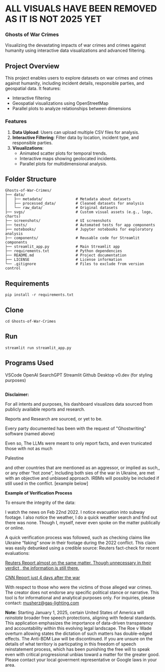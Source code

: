 # ALL VISUALS HAVE BEEN REMOVED AS IT IS NOT 2025 YET
### Ghosts of War Crimes
Visualizing the devastating impacts of war crimes and crimes against humanity using interactive data visualizations and advanced filtering.

## Project Overview
This project enables users to explore datasets on war crimes and crimes against humanity, including incident details, responsible parties, and geospatial data. It features:
- Interactive filtering
- Geospatial visualizations using OpenStreetMap
- Parallel plots to analyze relationships between dimensions

### Features
1. **Data Upload**: Users can upload multiple CSV files for analysis.
2. **Interactive Filtering**: Filter data by location, incident type, and responsible parties.
3. **Visualizations**:
   - Animated scatter plots for temporal trends.
   - Interactive maps showing geolocated incidents.
   - Parallel plots for multidimensional analysis.

## Folder Structure
```
Ghosts-of-War-Crimes/
├── data/
│   ├── metadata/               # Metadata about datasets
│   ├── processed_data/         # Cleaned datasets for analysis
│   └── raw_data/               # Original datasets
├── svgs/                       # Custom visual assets (e.g., logo, charts)
├── screenshots/                # UI screenshots
├── tests/                      # Automated tests for app components
├── notebooks/                  # Jupyter notebooks for exploratory analysis
├── components/                 # Reusable code for Streamlit components
├── streamlit_app.py            # Main Streamlit app
├── requirements.txt            # Python dependencies
├── README.md                   # Project documentation
├── LICENSE                     # License information
└── .gitignore                  # Files to exclude from version control

```
## Requirements

```
pip install -r requirements.txt
```
## Clone
```git clone https://github.com/musha1140/Ghosts-of-War-Crimes.git
cd Ghosts-of-War-Crimes
```
## Run
```
streamlit run streamlit_app.py
```
## Programs Used
VSCode
OpenAI SearchGPT
Streamlit
Github Desktop
v0.dev (for styling purposes)

##
   **Disclaimer:**
    <p>For all intents and purposes, his dashboard visualizes data sourced from publicly available reports and research. </p>
    <p>Reports and Research are sourced, or yet to be.</p>
    <p>Every party documented has been with the request of "Ghostwriting" software (named above)</p>
    <p>Even so, The LLMs were meant to only report facts, and even trunicated those with not as much</p>
  <p>Palestine</p> <!-- End of Vertical Self-Insert -->and other countries that are mentioned as an aggressor, or implied as such,, or any other "hot zone", Including both sies of the war in Ukraine, are met with an objective and unbiased approach. IRBMs will possibly be included if still used in the conflict. [example below]
  
  **Example of Verification Process**

To ensure the integrity of the data:

 <p> I watch the news on Feb 22nd 2022. I notice evacuation into subway footage. I also notice the weather, I do a quick weather search and find out there was none. Though I, myself, never even spoke on the matter publically or online. </p>
   A quick verification process was followed, such as checking claims like Ukraine “faking” snow in their footage during the 2022 conflict. This claim was easily debunked using a credible source: Reuters fact-check for recent evaluations:<p><a href="https://www.reuters.com/article/fact-check/image-of-polish-weather-map-engulfing-parts-of-ukraine-is-fake-idUSL1N34C1EB/">Reuters Report almost on the same matter. Though unnecessary  in their verdict , the information is still there.</a></p>
<p><a href="https://www.cnn.com/2022/02/26/politics/fake-ukraine-videos-fact-check/index.html">CNN Report just 4 days after the war</a></p>

  With respect to those who were the victims of those alleged war crimes.
  The creator does not endorse any specific political stance or narrative. This tool is for informational and analytical purposes only. 
 For inquiries, please contact: [musherz@gas-lighting.com](mailto:musherz@gas-lighting.com)


**Note:** Starting January 1, 2025, certain United States of America will *reinstate* broader free speech protections, aligning with federal standards. This application emphasizes the importance of data-driven transparency and accountability within this evolving legal landscape. The Roe v Wade overturn allowing states the dictation of such matters has double-edged effects.  The Anti-BDM Law will be discontinued. If you are unsure on the details of what territory is particpating in this freedom of speech reinstatement process, which has been punishing the free will to speak even with critical progressional unbias toward a matter for the greater good. Please contact your local goverment representative or Google laws in your area.
